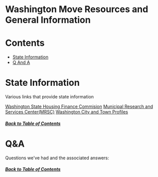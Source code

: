 <h1>Washington Move Resources and General Information</h1>

<a id="toc"></a>

# Contents

- [State Information](#state-information)
- [Q And A](#qa)

# State Information

Various links that provide state information

<a href="https://www.wshfc.org/">Washington State Housing Finance Commision</a>
<a href="https://www.mrsc.org/">Municipal Research and Services Center(MRSC)</a>
<a href="https://www.mrsc.org/research-tools/washington-city-and-town-profiles/">Washington City and Town Profiles</a>

<h5><a href="#toc">Back to Table of Contents</a></h5>

# Q&A

Questions we've had and the associated answers:

<h5><a href="#toc">Back to Table of Contents</a></h5>
